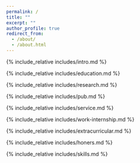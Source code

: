 ```yaml
---
permalink: /
title: ""
excerpt: ""
author_profile: true
redirect_from: 
  - /about/
  - /about.html
---
```


<span class='anchor' id='about-me'></span>
{% include_relative includes/intro.md %}

<span class='anchor' id='education'></span>
{% include_relative includes/education.md %}

<span class='anchor' id='research'></span>
{% include_relative includes/research.md %}

<span class='anchor' id='-publications'></span>
{% include_relative includes/pub.md %}

<span class='anchor' id='academic-service'></span>
{% include_relative includes/service.md %}

<span class='anchor' id='work-internship'></span>
{% include_relative includes/work-internship.md %}

<span class='anchor' id='extracurricular'></span>
{% include_relative includes/extracurricular.md %}

<span class='anchor' id='-honors-and-awards'></span>
{% include_relative includes/honers.md %}

<span class='anchor' id='skills'></span>
{% include_relative includes/skills.md %}



